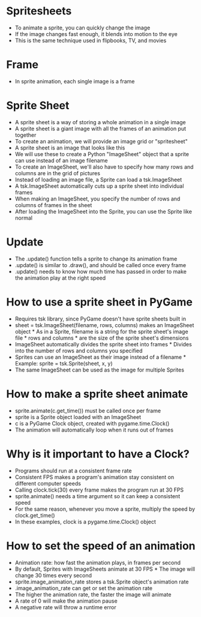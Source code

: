 # Spritesheets
* To animate a sprite, you can quickly change the image
* If the image changes fast enough, it blends into motion to the eye
* This is the same technique used in flipbooks, TV, and movies
# Frame
* In sprite animation, each single image is a frame
# Sprite Sheet
* A sprite sheet is a way of storing a whole animation in a single image
* A sprite sheet is a giant image with all the frames of an animation put together
* To create an animation, we will provide an image grid or "spritesheet"
* A sprite sheet is an image that looks like this
* We will use these to create a Python "ImageSheet" object that a sprite can use instead of an image filename
* To create an ImageSheet, we'll also have to specify how many rows and columns are in the grid of pictures
* Instead of loading an image file, a Sprite can load a tsk.ImageSheet
* A tsk.ImageSheet automatically cuts up a sprite sheet into individual frames
* When making an ImageSheet, you specify the number of rows and columns of frames in the sheet
* After loading the ImageSheet into the Sprite, you can use the Sprite like normal
# Update
* The .update() function tells a sprite to change its animation frame
* .update() is similar to .draw(), and should be called once every frame
* .update() needs to know how much time has passed in order to make the animation play at the right speed
# How to use a sprite sheet in PyGame
* Requires tsk library, since PyGame doesn't have sprite sheets built in
* sheet = tsk.ImageSheet(filename, rows, columns) makes an ImageSheet object * As in a Sprite, filename is a string for the sprite sheet's image file * rows and columns * are the size of the sprite sheet's dimensions
* ImageSheet automatically divides the sprite sheet into frames * Divides into the number of rows and columns you specified
* Sprites can use an ImageSheet as their image instead of a filename * Example: sprite = tsk.Sprite(sheet, x, y)
* The same ImageSheet can be used as the image for multiple Sprites
# How to make a sprite sheet animate
* sprite.animate(c.get_time()) must be called once per frame
* sprite is a Sprite object loaded with an ImageSheet
* c is a PyGame Clock object, created with pygame.time.Clock()
* The animation will automatically loop when it runs out of frames
# Why is it important to have a Clock?
* Programs should run at a consistent frame rate
* Consistent FPS makes a program's animation stay consistent on different computer speeds
* Calling clock.tick(30) every frame makes the program run at 30 FPS
* sprite.animate() needs a time argument so it can keep a consistent speed
* For the same reason, whenever you move a sprite, multiply the speed by clock.get_time()
* In these examples, clock is a pygame.time.Clock() object
# How to set the speed of an animation
* Animation rate: how fast the animation plays, in frames per second
* By default, Sprites with ImageSheets animate at 30 FPS * The image will change 30 times every second
* sprite.image_animation_rate stores a tsk.Sprite object's animation rate
* .image_animation_rate can get or set the animation rate
* The higher the animation rate, the faster the image will animate
* A rate of 0 will make the animation pause
* A negative rate will throw a runtime error
